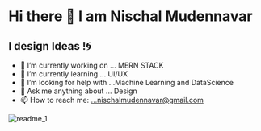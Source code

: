 # Hi there 👋 I am Nischal Mudennavar
## I design Ideas !🌀

- 🔭 I’m currently working on ... MERN STACK 
- 🌱 I’m currently learning ... UI/UX
- 🤔 I’m looking for help with ...Machine Learning and DataScience
- 💬 Ask me anything about ... Design
- 📫 How to reach me: ...nischalmudennavar@gmail.com

![readme_1](https://user-images.githubusercontent.com/50892658/91343268-e8649400-e7f9-11ea-8ba1-1b84b7528dc0.png)
